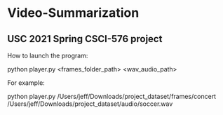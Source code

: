 # Video-Summarization

## USC 2021 Spring CSCI-576 project

How to launch the program:

python player.py <frames_folder_path> <wav_audio_path>

For example: 

python player.py /Users/jeff/Downloads/project_dataset/frames/concert /Users/jeff/Downloads/project_dataset/audio/soccer.wav